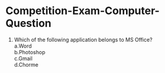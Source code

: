 # Competition-Exam-Computer-Question
1. Which of the following application belongs to MS Office?<br>
   a.Word<br>b.Photoshop<br>c.Gmail<br>d.Chorme

